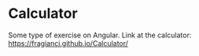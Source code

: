 # Calculator

Some type of exercise on Angular.
Link at the calculator: https://fragianci.github.io/Calculator/
